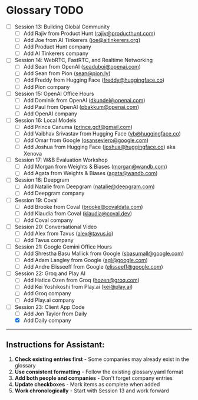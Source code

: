 # Glossary TODO
- [ ] Session 13: Building Global Community
    - [ ] Add Rajiv from Product Hunt (rajiv@producthunt.com)
    - [ ] Add Joe from AI Tinkerers (joe@aitinkerers.org)
    - [ ] Add Product Hunt company
    - [ ] Add AI Tinkerers company
- [ ] Session 14: WebRTC, FastRTC, and Realtime Networking
    - [ ] Add Sean from OpenAI (seaduboi@openai.com)
    - [ ] Add Sean from Pion (sean@pion.ly)
    - [ ] Add Freddy from Hugging Face (freddy@huggingface.co)
    - [ ] Add Pion company
- [ ] Session 15: OpenAI Office Hours
    - [ ] Add Dominik from OpenAI (dkundel@openai.com)
    - [ ] Add Paul from OpenAI (pbakkum@openai.com)
    - [ ] Add OpenAI company
- [ ] Session 16: Local Models
    - [ ] Add Prince Canuma (prince.gdt@gmail.com)
    - [ ] Add Vaibhav Srivastav from Hugging Face (vb@huggingface.co)
    - [ ] Add Omar from Google (osanseviero@google.com)
    - [ ] Add Joshua from Hugging Face (joshua@huggingface.co) aka Xenova
- [ ] Session 17: W&B Evaluation Workshop
    - [ ] Add Morgan from Weights & Biases (morgan@wandb.com)
    - [ ] Add Agata from Weights & Biases (agata@wandb.com)
- [ ] Session 18: Deepgram
    - [ ] Add Natalie from Deepgram (natalie@deepgram.com)
    - [ ] Add Deepgram company
- [ ] Session 19: Coval
    - [ ] Add Brooke from Coval (brooke@covaldata.com)
    - [ ] Add Klaudia from Coval (klaudia@coval.dev)
    - [ ] Add Coval company
- [ ] Session 20: Conversational Video
    - [ ] Add Alex from Tavus (alex@tavus.io)
    - [ ] Add Tavus company
- [ ] Session 21: Google Gemini Office Hours
    - [ ] Add Shrestha Basu Mallick from Google (sbasumall@google.com)
    - [ ] Add Adam Langley from Google (agl@google.com)
    - [ ] Add Andre Elisseeff from Google (elisseeff@google.com)
- [ ] Session 22: Groq and Play AI
    - [ ] Add Hatice Ozen from Groq (hozen@groq.com)
    - [ ] Add Kei Yoshikoshi from Play.ai (kei@play.ai)
    - [ ] Add Groq company
    - [ ] Add Play.ai company
- [ ] Session 23: Client App Code
    - [ ] Add Jon Taylor from Daily
    - [x] Add Daily company

---

## Instructions for Assistant:

1. **Check existing entries first** - Some companies may already exist in the glossary
2. **Use consistent formatting** - Follow the existing glossary.yaml format
3. **Add both people and companies** - Don't forget company entries
4. **Update checkboxes** - Mark items as complete when added
5. **Work chronologically** - Start with Session 13 and work forward